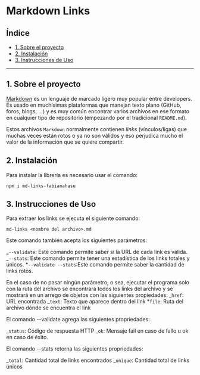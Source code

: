 # Markdown Links

## Índice

- [1. Sobre el proyecto](#1-sobre-el-proyecto)
- [2. Instalación](#2-instalación)
- [3. Instrucciones de Uso](#3-instrucciones-de-uso)

---

## 1. Sobre el proyecto

[Markdown](https://es.wikipedia.org/wiki/Markdown) es un lenguaje de marcado
ligero muy popular entre developers. Es usado en muchísimas plataformas que
manejan texto plano (GitHub, foros, blogs, ...) y es muy común
encontrar varios archivos en ese formato en cualquier tipo de repositorio
(empezando por el tradicional `README.md`).

Estos archivos `Markdown` normalmente contienen _links_ (vínculos/ligas) que
muchas veces están rotos o ya no son válidos y eso perjudica mucho el valor de
la información que se quiere compartir.

## 2. Instalación

Para instalar la librería es necesario usar el comando:

`npm i md-links-fabianahasu`

## 3. Instrucciones de Uso

Para extraer los links se ejecuta el siguiente comando:

`md-links <nombre del archivo>.md`

Este comando también acepta los siguientes parámetros:

_`--validate`: Este comando permite saber si la URL de cada link es válida.
_`--stats`: Este comando permite tener una estadística de los links totales y únicos. \*`--validate --stats`:Este comando permite saber la cantidad de links rotos.

En el caso de no pasar ningún parámetro, o sea, ejecutar el programa solo con la ruta del archivo se encontrará todos los links del archivo y se mostrará en un arrego de objetos con las siguientes propiedades:
_`href`: URL encontrada
_`text`: Texto que aparece dentro del link \*`file`: Ruta del archivo dónde se encuentra el link

El comando --validate agrega las siguientes propriedades:

_`status`: Código de respuesta HTTP
_`ok`: Mensaje fail en caso de fallo u ok en caso de éxito.

El comando --stats retorna las siguientes propriedades:

_`total`: Cantidad total de links encontrados
_`unique`: Cantidad total de links únicos
